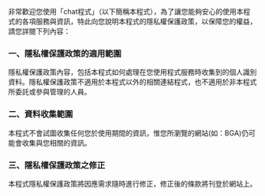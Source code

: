 
非常歡迎您使用「chat程式」（以下簡稱本程式），為了讓您能夠安心的使用本程式的各項服務與資訊，特此向您說明本程式的隱私權保護政策，以保障您的權益，請您詳閱下列內容：

### 一、隱私權保護政策的適用範圍

隱私權保護政策內容，包括本程式如何處理在您使用程式服務時收集到的個人識別資料。隱私權保護政策不適用於本程式以外的相關連結程式，也不適用於非本程式所委託或參與管理的人員。

### 二、資料收集範圍

本程式不會試圖收集任何您於使用期間的資訊，惟您所瀏覽的網站(如：BGA)仍可能會收集與您相關的資訊。

### 三、隱私權保護政策之修正

本程式隱私權保護政策將因應需求隨時進行修正，修正後的條款將刊登於網站上。
